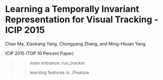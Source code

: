# Learning a Temporally Invariant Representation for Visual Tracking - ICIP 2015

Chao Ma, Xiaokang Yang, Chongyang Zhang, and Ming-Hsuan Yang

ICIP 2015 (TOP 10 Percent Paper)


>> main entrance: run_tracker

>> learning features in ./Feature
